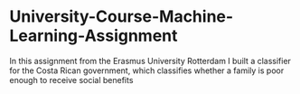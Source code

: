 # University-Course-Machine-Learning-Assignment
In this assignment from the Erasmus University Rotterdam I built a classifier for the Costa Rican government, which classifies whether a family is poor enough to receive social benefits
